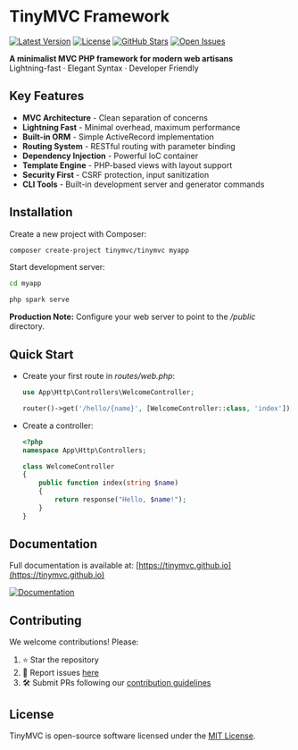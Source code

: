 # TinyMVC Framework

[![Latest Version](https://img.shields.io/github/v/release/tinymvc/tinymvc?style=flat-square)](https://github.com/tinymvc/tinymvc/releases)
[![License](https://img.shields.io/github/license/tinymvc/tinymvc?style=flat-square)](https://github.com/tinymvc/tinymvc/blob/main/LICENSE)
[![GitHub Stars](https://img.shields.io/github/stars/tinymvc/tinymvc?style=flat-square)](https://github.com/tinymvc/tinymvc/stargazers)
[![Open Issues](https://img.shields.io/github/issues-raw/tinymvc/tinymvc?style=flat-square)](https://github.com/tinymvc/issues)

**A minimalist MVC PHP framework for modern web artisans**  
Lightning-fast · Elegant Syntax · Developer Friendly

## Key Features

- **MVC Architecture** - Clean separation of concerns
- **Lightning Fast** - Minimal overhead, maximum performance
- **Built-in ORM** - Simple ActiveRecord implementation
- **Routing System** - RESTful routing with parameter binding
- **Dependency Injection** - Powerful IoC container
- **Template Engine** - PHP-based views with layout support
- **Security First** - CSRF protection, input sanitization
- **CLI Tools** - Built-in development server and generator commands

## Installation

Create a new project with Composer:

```bash
composer create-project tinymvc/tinymvc myapp

```

Start development server:

```bash
cd myapp

php spark serve

```

**Production Note:** Configure your web server to point to the */public* directory.

## Quick Start

- Create your first route in *routes/web.php*:
    ```php
    use App\Http\Controllers\WelcomeController;

    router()->get('/hello/{name}', [WelcomeController::class, 'index']);
    ```
- Create a controller:
    ```php
    <?php
    namespace App\Http\Controllers;

    class WelcomeController
    {
        public function index(string $name)
        {
            return response("Hello, $name!");
        }
    }
    ```

## Documentation

Full documentation is available at: [https://tinymvc.github.io](https://tinymvc.github.io)

[![Documentation](https://img.shields.io/badge/docs-online-8A2BE2?style=for-the-badge&logo=gitbook)](https://tinymvc.github.io)

## Contributing

We welcome contributions! Please:

1. ⭐ Star the repository
2. 🐞 Report issues [here](https://github.com/tinymvc/issues)
3. 🛠 Submit PRs following our [contribution guidelines](https://tinymvc.github.io/contributing)

## License

TinyMVC is open-source software licensed under the [MIT License](https://github.com/tinymvc/tinymvc/blob/main/LICENSE).